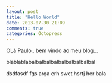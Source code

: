 ```yaml
---
layout: post
title: "Hello World"
date: 2013-07-30 21:09
comments: true
categories: Octopress
---
```

OLá Paulo.. bem vindo ao meu blog...

blablablabalbalbalbalbalbalbalbalbal

dsdfasdf
fgs
arga
erh
swet
hsrtj
her
bala
